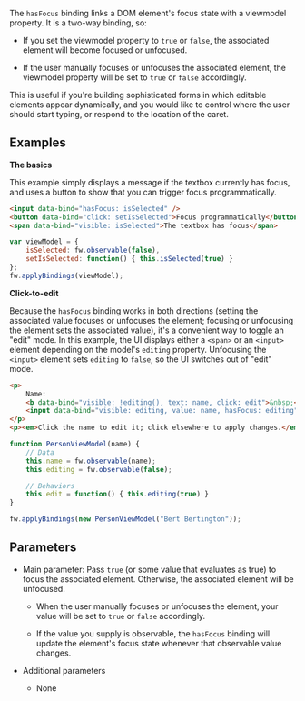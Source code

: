 The `hasFocus` binding links a DOM element's focus state with a viewmodel property. It is a two-way binding, so:

* If you set the viewmodel property to `true` or `false`, the associated element will become focused or unfocused.

* If the user manually focuses or unfocuses the associated element, the viewmodel property will be set to `true` or `false` accordingly.

This is useful if you're building sophisticated forms in which editable elements appear dynamically, and you would like to control where the user should start typing, or respond to the location of the caret.

## Examples

**The basics**

This example simply displays a message if the textbox currently has focus, and uses a button to show that you can trigger focus programmatically.

```html
<input data-bind="hasFocus: isSelected" />
<button data-bind="click: setIsSelected">Focus programmatically</button>
<span data-bind="visible: isSelected">The textbox has focus</span>
```

```javascript
var viewModel = {
    isSelected: fw.observable(false),
    setIsSelected: function() { this.isSelected(true) }
};
fw.applyBindings(viewModel);
```


**Click-to-edit**

Because the `hasFocus` binding works in both directions (setting the associated value focuses or unfocuses the element; focusing or unfocusing the element sets the associated value), it's a convenient way to toggle an "edit" mode. In this example, the UI displays either a `<span>` or an `<input>` element depending on the model's `editing` property. Unfocusing the `<input>` element sets `editing` to `false`, so the UI switches out of "edit" mode.

```html
<p>
	Name:
	<b data-bind="visible: !editing(), text: name, click: edit">&nbsp;</b>
	<input data-bind="visible: editing, value: name, hasFocus: editing" />
</p>
<p><em>Click the name to edit it; click elsewhere to apply changes.</em></p>
```

```javascript
function PersonViewModel(name) {
    // Data
    this.name = fw.observable(name);
    this.editing = fw.observable(false);

    // Behaviors
    this.edit = function() { this.editing(true) }
}

fw.applyBindings(new PersonViewModel("Bert Bertington"));
```

## Parameters

  * Main parameter: Pass `true` (or some value that evaluates as true) to focus the associated element. Otherwise, the associated element will be unfocused.

    * When the user manually focuses or unfocuses the element, your value will be set to `true` or `false` accordingly.

    * If the value you supply is observable, the `hasFocus` binding will update the element's focus state whenever that observable value changes.

  * Additional parameters

    * None
